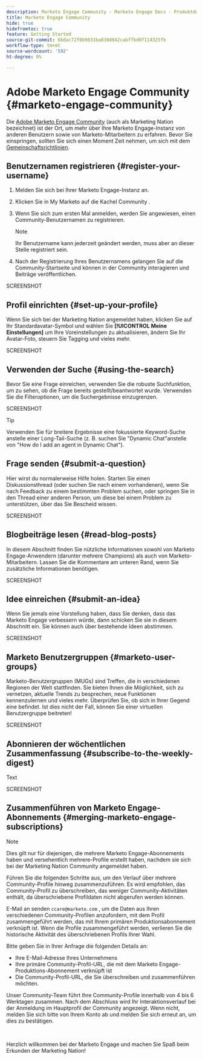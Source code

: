 ```yaml
---
description: Marketo Engage Community - Marketo Engage Docs - Produktdokumentation
title: Marketo Engage Community
hide: true
hidefromtoc: true
feature: Getting Started
source-git-commit: 6bdac72f0b9831ba830d842cabffbd0f114325fb
workflow-type: tm+mt
source-wordcount: '592'
ht-degree: 0%

---
```


# Adobe Marketo Engage Community {#marketo-engage-community}

Die [Adobe Marketo Engage Community](https://nation.marketo.com/) (auch als Marketing Nation bezeichnet) ist der Ort, um mehr über Ihre Marketo Engage-Instanz von anderen Benutzern sowie von Marketo-Mitarbeitern zu erfahren. Bevor Sie einspringen, sollten Sie sich einen Moment Zeit nehmen, um sich mit dem [Gemeinschaftsrichtlinien](https://nation.marketo.com/t5/community-guidelines/ct-p/community-guidelines).

## Benutzernamen registrieren {#register-your-username}

1. Melden Sie sich bei Ihrer Marketo Engage-Instanz an.

1. Klicken Sie in My Marketo auf die Kachel Community .

1. Wenn Sie sich zum ersten Mal anmelden, werden Sie angewiesen, einen Community-Benutzernamen zu registrieren.

   >[!NOTE]
   >
   >Ihr Benutzername kann jederzeit geändert werden, muss aber an dieser Stelle registriert sein.

1. Nach der Registrierung Ihres Benutzernamens gelangen Sie auf die Community-Startseite und können in der Community interagieren und Beiträge veröffentlichen.

SCREENSHOT

## Profil einrichten {#set-up-your-profile}

Wenn Sie sich bei der Marketing Nation angemeldet haben, klicken Sie auf Ihr Standardavatar-Symbol und wählen Sie **[!UICONTROL Meine Einstellungen]** um Ihre Voreinstellungen zu aktualisieren, ändern Sie Ihr Avatar-Foto, steuern Sie Tagging und vieles mehr.

SCREENSHOT

## Verwenden der Suche {#using-the-search}

Bevor Sie eine Frage einreichen, verwenden Sie die robuste Suchfunktion, um zu sehen, ob die Frage bereits gestellt/beantwortet wurde. Verwenden Sie die Filteroptionen, um die Suchergebnisse einzugrenzen.

SCREENSHOT

>[!TIP]
>
>Verwenden Sie für breitere Ergebnisse eine fokussierte Keyword-Suche anstelle einer Long-Tail-Suche (z. B. suchen Sie &quot;Dynamic Chat&quot;anstelle von &quot;How do I add an agent in Dynamic Chat&quot;).

## Frage senden {#submit-a-question}

Hier wirst du normalerweise Hilfe holen. Starten Sie einen Diskussionsthread (oder suchen Sie nach einem vorhandenen), wenn Sie nach Feedback zu einem bestimmten Problem suchen, oder springen Sie in den Thread einer anderen Person, um diese bei einem Problem zu unterstützen, über das Sie Bescheid wissen.

SCREENSHOT

## Blogbeiträge lesen {#read-blog-posts}

In diesem Abschnitt finden Sie nützliche Informationen sowohl von Marketo Engage-Anwendern (darunter mehrere Champions) als auch von Marketo-Mitarbeitern. Lassen Sie die Kommentare am unteren Rand, wenn Sie zusätzliche Informationen benötigen.

SCREENSHOT

## Idee einreichen {#submit-an-idea}

Wenn Sie jemals eine Vorstellung haben, dass Sie denken, dass das Marketo Engage verbessern würde, dann schicken Sie sie in diesem Abschnitt ein. Sie können auch über bestehende Ideen abstimmen.

SCREENSHOT

## Marketo Benutzergruppen {#marketo-user-groups}

Marketo-Benutzergruppen (MUGs) sind Treffen, die in verschiedenen Regionen der Welt stattfinden. Sie bieten Ihnen die Möglichkeit, sich zu vernetzen, aktuelle Trends zu besprechen, neue Funktionen kennenzulernen und vieles mehr. Überprüfen Sie, ob sich in Ihrer Gegend eine befindet. Ist dies nicht der Fall, können Sie einer virtuellen Benutzergruppe beitreten!

SCREENSHOT

## Abonnieren der wöchentlichen Zusammenfassung {#subscribe-to-the-weekly-digest}

Text

SCREENSHOT

## Zusammenführen von Marketo Engage-Abonnements {#merging-marketo-engage-subscriptions}

>[!NOTE]
>
>Dies gilt nur für diejenigen, die mehrere Marketo Engage-Abonnements haben und versehentlich mehrere-Profile erstellt haben, nachdem sie sich bei der Marketing Nation Community angemeldet haben.

Führen Sie die folgenden Schritte aus, um den Verlauf über mehrere Community-Profile hinweg zusammenzuführen. Es wird empfohlen, das Community-Profil zu überschreiben, das weniger Community-Aktivitäten enthält, da überschriebene Profildaten nicht abgerufen werden können.

E-Mail an senden `ccare@marketo.com` , um die Daten aus Ihren verschiedenen Community-Profilen anzufordern, mit dem Profil zusammengeführt werden, das mit Ihrem primären Produktionsabonnement verknüpft ist. Wenn die Profile zusammengeführt werden, verlieren Sie die historische Aktivität des überschriebenen Profils Ihrer Wahl.

Bitte geben Sie in Ihrer Anfrage die folgenden Details an:

* Ihre E-Mail-Adresse Ihres Unternehmens
* Ihre primäre Community-Profil-URL, die mit dem Marketo Engage-Produktions-Abonnement verknüpft ist
* Die Community-Profil-URL, die Sie überschreiben und zusammenführen möchten.

Unser Community-Team führt Ihre Community-Profile innerhalb von 4 bis 6 Werktagen zusammen. Nach dem Abschluss wird Ihr Interaktionsverlauf bei der Anmeldung im Hauptprofil der Community angezeigt. Wenn nicht, melden Sie sich bitte von Ihrem Konto ab und melden Sie sich erneut an, um dies zu bestätigen.

<br>

Herzlich willkommen bei der Marketo Engage und machen Sie Spaß beim Erkunden der Marketing Nation!

